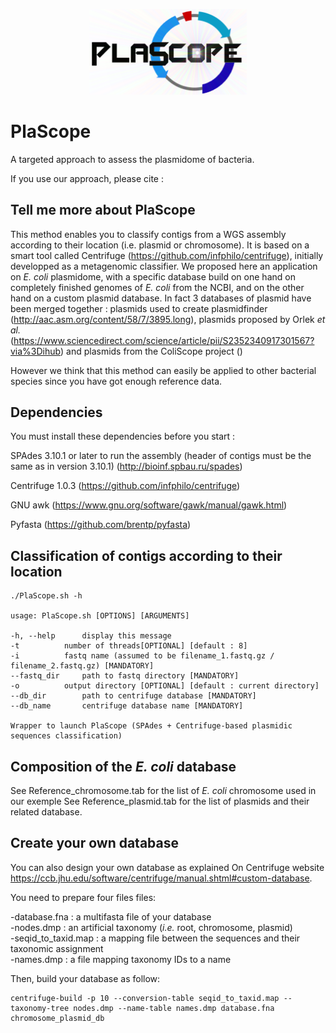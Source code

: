 <p align="center"><img src="/PlaScope_supernova.png" width="50%"></p>

# PlaScope


A targeted approach to assess the plasmidome of bacteria.

If you use our approach, please cite :

## Tell me more about PlaScope


This method enables you to classify contigs from a WGS assembly according to their location (i.e. plasmid or chromosome). It is based on a smart tool called Centrifuge (https://github.com/infphilo/centrifuge), initially developped as a metagenomic classifier.
We proposed here an application on *E. coli* plasmidome, with a specific database build on one hand on completely finished genomes of *E. coli* from the NCBI, and on the other hand on a custom plasmid database. In fact 3 databases of plasmid have been merged together : plasmids used to create plasmidfinder (http://aac.asm.org/content/58/7/3895.long), plasmids proposed by Orlek *et al.* (https://www.sciencedirect.com/science/article/pii/S2352340917301567?via%3Dihub) and plasmids from the ColiScope project ()

However we think that this method can easily be applied to other bacterial species since you have got enough reference data.


## Dependencies

You must install these dependencies before you start :

SPAdes 3.10.1 or later to run the assembly (header of contigs must be the same as in version 3.10.1) (http://bioinf.spbau.ru/spades)

Centrifuge 1.0.3 (https://github.com/infphilo/centrifuge)

GNU awk (https://www.gnu.org/software/gawk/manual/gawk.html)

Pyfasta (https://github.com/brentp/pyfasta)


## Classification of contigs according to their location

```
./PlaScope.sh -h

usage: PlaScope.sh [OPTIONS] [ARGUMENTS]

-h, --help		display this message
-t			number of threads[OPTIONAL] [default : 8] 
-i			fastq name (assumed to be filename_1.fastq.gz / filename_2.fastq.gz) [MANDATORY]
--fastq_dir		path to fastq directory [MANDATORY]
-o			output directory [OPTIONAL] [default : current directory]
--db_dir		path to centrifuge database [MANDATORY]
--db_name		centrifuge database name [MANDATORY]

Wrapper to launch PlaScope (SPAdes + Centrifuge-based plasmidic sequences classification)
````

## Composition of the *E. coli* database

See Reference_chromosome.tab for the list of *E. coli* chromosome used in our exemple
See Reference_plasmid.tab for the list of plasmids and their related database.

## Create your own database

You can also design your own database as explained On Centrifuge website https://ccb.jhu.edu/software/centrifuge/manual.shtml#custom-database.

You need to prepare four files files:

-database.fna : a multifasta file of your database  
-nodes.dmp : an artificial taxonomy (*i.e.* root, chromosome, plasmid)  
-seqid_to_taxid.map : a mapping file between the sequences and their taxonomic assignment  
-names.dmp : a file mapping taxonomy IDs to a name  

Then, build your database as follow:

```
centrifuge-build -p 10 --conversion-table seqid_to_taxid.map --taxonomy-tree nodes.dmp --name-table names.dmp database.fna chromosome_plasmid_db
```
